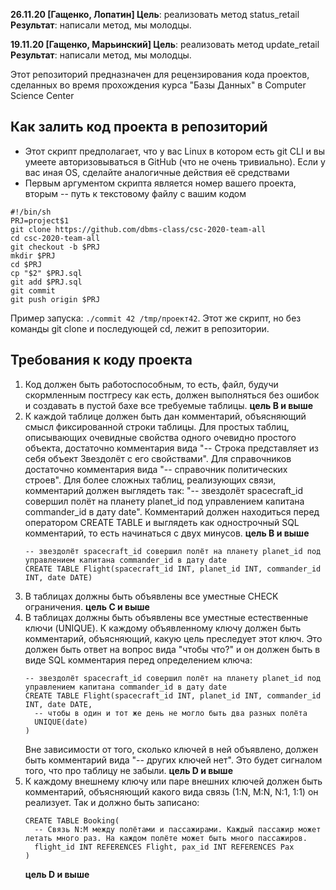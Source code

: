 **26.11.20 [Гащенко, Лопатин] Цель**: реализовать метод status_retail
**Результат**: написали метод, мы молодцы.

**19.11.20 [Гащенко, Марьинский] Цель**: реализовать метод update_retail
**Результат**: написали метод, мы молодцы.


Этот репозиторий предназначен для рецензирования кода проектов, сделанных во время прохождения курса "Базы Данных" в Computer Science Center

## Как залить код проекта в репозиторий

* Этот скрипт предполагает, что у вас Linux в котором есть git CLI и вы умеете авторизовываться в GitHub (что не очень тривиально). Если у вас иная OS, сделайте аналогичные действия её средствами
* Первым аргументом скрипта является номер вашего проекта, вторым -- путь к текстовому файлу с вашим кодом

```
#!/bin/sh
PRJ=project$1
git clone https://github.com/dbms-class/csc-2020-team-all
cd csc-2020-team-all
git checkout -b $PRJ
mkdir $PRJ
cd $PRJ
cp "$2" $PRJ.sql
git add $PRJ.sql
git commit 
git push origin $PRJ
```

Пример запуска: `./commit 42 /tmp/проект42`. Этот же скрипт, но без команды git clone и последующей cd, лежит в репозитории. 

## Требования к коду проекта

1. Код должен быть работоспособным, то есть, файл, будучи скормленным постгресу как есть, должен выполняться без ошибок и создавать в пустой бахе все требуемые таблицы. **цель B и выше**
1. К каждой таблице должен быть дан комментарий, объясняющий смысл фиксированной строки таблицы. Для простых таблиц, описывающих очевидные свойства одного очевидно простого объекта, достаточно комментария вида "-- Строка представляет из себя объект Звездолёт с его свойствами". Для справочников достаточно комментария вида "-- справочник политических строев". Для более сложных таблиц, реализующих связи, комментарий должен выглядеть так: "-- звездолёт spacecraft_id совершил полёт на планету planet_id под управлением капитана commander_id в дату date". Комментарий должен находиться перед оператором CREATE TABLE и выглядеть как однострочный SQL комментарий, то есть начинаться с двух минусов. **цель B и выше**
    ```
    -- звездолёт spacecraft_id совершил полёт на планету planet_id под управлением капитана commander_id в дату date
    CREATE TABLE Flight(spacecraft_id INT, planet_id INT, commander_id INT, date DATE)
    ```
1. В таблицах должны быть объявлены все уместные CHECK ограничения. **цель C и выше**
1. В таблицах должны быть объявлены все уместные естественные ключи (UNIQUE). К каждому объявленному ключу должен быть комментарий, объясняющий, какую цель преследует этот ключ. Это должен быть ответ на вопрос вида "чтобы что?" и он должен быть в виде SQL комментария перед определением ключа:
    ```
    -- звездолёт spacecraft_id совершил полёт на планету planet_id под управлением капитана commander_id в дату date
    CREATE TABLE Flight(spacecraft_id INT, planet_id INT, commander_id INT, date DATE, 
      -- чтобы в один и тот же день не могло быть два разных полёта
      UNIQUE(date)
    )
    ```
    Вне зависимости от того, сколько ключей в ней объявлено, должен быть комментарий вида "-- других ключей нет". Это будет сигналом того, что про таблицу не забыли. **цель D и выше**
1. К каждому внешнему ключу или паре внешних ключей должен быть комментарий, объясняющий какого вида связь (1:N, M:N, N:1, 1:1) он реализует. Так и должно быть записано:
    ```
    CREATE TABLE Booking(
      -- Связь N:M между полётами и пассажирами. Каждый пассажир может летать много раз. На каждом полёте может быть много пассажиров.
      flight_id INT REFERENCES Flight, pax_id INT REFERENCES Pax
    )
    ```
    **цель D и выше**

